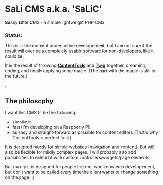# SaLi CMS a.k.a. 'SaLiC'
**Sa**ssy **Li**ttle **C**MS - a simple lightweight PHP CMS

### Status:
This is at the moment under active developement, but I am not sure if the result will ever be a completely usable software for non-developers, like it could be.


It is the result of throwing **[ContentTools](http://getcontenttools.com/)** and **[Twig](http://twig.sensiolabs.org/)** together, dreaming, coding, and finally applying some magic.
(The part with the magic is still in the future.)

.

## The philosophy
I want this CMS to be the following:
- simplistic
- fast (I'm developing on a Raspberry Pi)
- as easy and straight-forward as possible for content editors (That's why ContentTools is perfect for it)

It is designed mostly for simple websites (navigation and content). But will also be flexible for mildly complex pages.
I will probably also add possibilities to extend it with custom controllers/widgets/page elements.

But mainly it is designed for people like me, who know web developement, but don't want to be called every time the client wants to change something on the page. ;)
